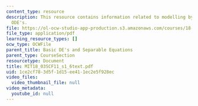 ```yaml
---
content_type: resource
description: This resource contains information related to modelling by first linear
  ODE's.
file: https://ol-ocw-studio-app-production.s3.amazonaws.com/courses/18-03sc-differential-equations-fall-2011/1ce2cf783d5f1d15ee411ec2e5f928ec_MIT18_03SCF11_s1_6text.pdf
file_type: application/pdf
learning_resource_types: []
ocw_type: OCWFile
parent_title: Basic DE's and Separable Equations
parent_type: CourseSection
resourcetype: Document
title: MIT18_03SCF11_s1_6text.pdf
uid: 1ce2cf78-3d5f-1d15-ee41-1ec2e5f928ec
video_files:
  video_thumbnail_file: null
video_metadata:
  youtube_id: null
---
```

